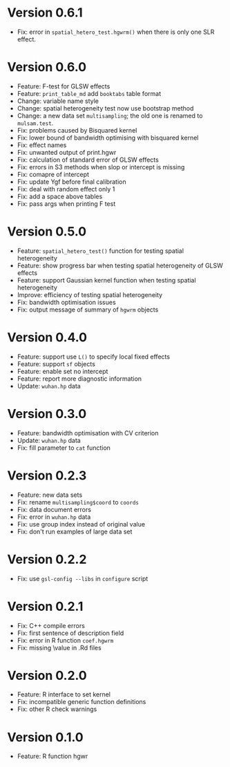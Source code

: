 # Version 0.6.1

- Fix: error in `spatial_hetero_test.hgwrm()` when there is only one SLR effect.

# Version 0.6.0

- Feature: F-test for GLSW effects
- Feature: `print_table_md` add `booktabs` table format
- Change: variable name style
- Change: spatial heterogeneity test now use bootstrap method
- Change: a new data set `multisampling`; the old one is renamed to `mulsam.test`.
- Fix: problems caused by Bisquared kernel
- Fix: lower bound of bandwidth optimising with bisquared kernel
- Fix: effect names
- Fix: unwanted output of print.hgwr
- Fix: calculation of standard error of GLSW effects
- Fix: errors in S3 methods when slop or intercept is missing
- Fix: comapre of intercept
- Fix: update Ygf before final calibration
- Fix: deal with random effect only 1
- Fix: add a space above tables
- Fix: pass args when printing F test

# Version 0.5.0

- Feature: `spatial_hetero_test()` function for testing spatial heterogeneity
- Feature: show progress bar when testing spatial heterogeneity of GLSW effects
- Feature: support Gaussian kernel function when testing spatial heterogeneity
- Improve: efficiency of testing spatial heterogeneity
- Fix: bandwidth optimisation issues
- Fix: output message of summary of `hgwrm` objects

# Version 0.4.0

- Feature: support use `L()` to specify local fixed effects
- Feature: support `sf` objects
- Feature: enable set no intercept
- Feature: report more diagnostic information
- Update: `wuhan.hp` data

# Version 0.3.0

- Feature: bandwidth optimisation with CV criterion
- Update: `wuhan.hp` data
- Fix: fill parameter to `cat` function

# Version 0.2.3

- Feature: new data sets
- Fix: rename `multisampling$coord` to `coords`
- Fix: data document errors
- Fix: error in `wuhan.hp` data
- Fix: use group index instead of original value
- Fix: don't run examples of large data set

# Version 0.2.2

- Fix: use `gsl-config --libs` in `configure` script

# Version 0.2.1

- Fix: C++ compile errors
- Fix: first sentence of description field
- Fix: error in R function `coef.hgwrm`
- Fix: missing \value in .Rd files

# Version 0.2.0

- Feature: R interface to set kernel
- Fix: incompatible generic function definitions
- Fix: other R check warnings

# Version 0.1.0

- Feature: R function hgwr
